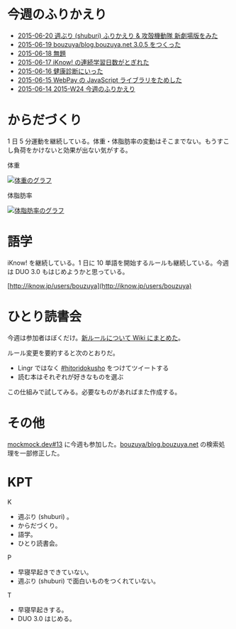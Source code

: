 # 今週のふりかえり

- [2015-06-20 週ぶり (shuburi) ふりかえり & 攻殻機動隊 新劇場版をみた][2015-06-20]
- [2015-06-19 bouzuya/blog.bouzuya.net 3.0.5 をつくった][2015-06-19]
- [2015-06-18 無題][2015-06-18]
- [2015-06-17 iKnow! の連続学習日数がとぎれた][2015-06-17]
- [2015-06-16 健康診断にいった][2015-06-16]
- [2015-06-15 WebPay の JavaScript ライブラリをためした][2015-06-15]
- [2015-06-14 2015-W24 今週のふりかえり][2015-06-14]

# からだづくり

1 日 5 分運動を継続している。体重・体脂肪率の変動はそこまでない。もうすこし負荷をかけないと効果が出ない気がする。

体重

[![体重のグラフ][graph-weight-img]][graph-weight-url]

体脂肪率

[![体脂肪率のグラフ][graph-percent-img]][graph-percent-url]

# 語学

iKnow! を継続している。1 日に 10 単語を開始するルールも継続している。今週は DUO 3.0 もはじめようかと思っている。

[http://iknow.jp/users/bouzuya](http://iknow.jp/users/bouzuya)

# ひとり読書会

今週は参加者はぼくだけ。[新ルールについて Wiki にまとめた](https://github.com/hitoridokusho/hitoridokusho/wiki)。

ルール変更を要約すると次のとおりだ。

- Lingr ではなく [#hitoridokusho](https://twitter.com/hashtag/hitoridokusho) をつけてツイートする
- 読む本はそれぞれが好きなものを選ぶ

この仕組みで試してみる。必要なものがあればまた作成する。

# その他

[mockmock.dev#13](http://mockmock.connpass.com/event/16549/) に今週も参加した。[bouzuya/blog.bouzuya.net][] の検索処理を一部修正した。

# KPT

K

- 週ぶり (shuburi) 。
- からだづくり。
- 語学。
- ひとり読書会。

P

- 早寝早起きできていない。
- 週ぶり (shuburi) で面白いものをつくれていない。

T

- 早寝早起きする。
- DUO 3.0 はじめる。

[graph-percent-img]: http://graph.hatena.ne.jp/bouzuya/graph?graphname=percent&startdate=2015-01-01&enddate=2015-06-22
[graph-percent-url]: http://graph.hatena.ne.jp/bouzuya/percent/?startdate=2015-01-01&enddate=2015-06-22
[graph-weight-img]: http://graph.hatena.ne.jp/bouzuya/graph?graphname=weight&startdate=2015-01-01&enddate=2015-06-22
[graph-weight-url]: http://graph.hatena.ne.jp/bouzuya/weight/?startdate=2015-01-01&enddate=2015-06-22
[shuburi]: http://shuburi.org
[2015-06-20]: http://blog.bouzuya.net/2015/06/20/
[2015-06-19]: http://blog.bouzuya.net/2015/06/19/
[2015-06-18]: http://blog.bouzuya.net/2015/06/18/
[2015-06-17]: http://blog.bouzuya.net/2015/06/17/
[2015-06-16]: http://blog.bouzuya.net/2015/06/16/
[2015-06-15]: http://blog.bouzuya.net/2015/06/15/
[2015-06-14]: http://blog.bouzuya.net/2015/06/14/
[bouzuya/blog.bouzuya.net]: https://github.com/bouzuya/blog.bouzuya.net
